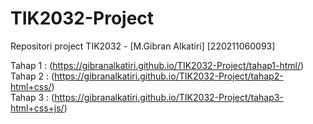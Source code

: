 # TIK2032-Project
 Repositori project TIK2032 - [M.Gibran Alkatiri] [220211060093]


Tahap 1 : (https://gibranalkatiri.github.io/TIK2032-Project/tahap1-html/)  
Tahap 2 : (https://gibranalkatiri.github.io/TIK2032-Project/tahap2-html+css/)  
Tahap 3 : (https://gibranalkatiri.github.io/TIK2032-Project/tahap3-html+css+js/)  
